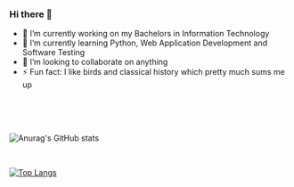 ### Hi there 👋

- 🔭 I’m currently working on my Bachelors in Information Technology
- 🌱 I’m currently learning Python, Web Application Development and Software Testing
- 👯 I’m looking to collaborate on anything 
- ⚡ Fun fact: I like birds and classical history which pretty much sums me up
<br>
<br>
<br>


![Anurag's GitHub stats](https://github-readme-stats.vercel.app/api?username=HamishDrogemuller&show_icons=true&theme=tokyonight&count_private=true)

<br>

[![Top Langs](https://github-readme-stats.vercel.app/api/top-langs/?username=HamishDrogemuller&layout=compact&theme=tokyonight)](https://github.com/anuraghazra/github-readme-stats)


<!--
**HamishDrogemuller/HamishDrogemuller** is a ✨ _special_ ✨ repository because its `README.md` (this file) appears on your GitHub profile.

Here are some ideas to get you started:

- 🔭 I’m currently working on my Bachelors in Information Technology
- 🌱 I’m currently learning Python, Web Application Development and Software Testing
- 👯 I’m looking to collaborate on anything 
- 💬 Ask me about anything you desire to
- 📫 How to reach me: HCStrix@protonmail.com
- ⚡ Fun fact: I like birds and history which pretty much sums me up
-->
 
